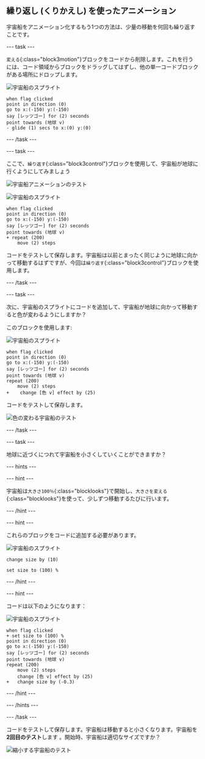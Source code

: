 ## 繰り返し (くりかえし) を使ったアニメーション

宇宙船をアニメーション化するもう1つの方法は、少量の移動を何回も繰り返すことです。

--- task ---

`変える`{:class="block3motion"}ブロックをコードから削除します。これを行うには、コード領域からブロックをドラッグしてはずし、他の単一コードブロックがある場所にドロップします。

![宇宙船のスプライト](images/sprite-spaceship.png)

```blocks3
when flag clicked
point in direction (0)
go to x:(-150) y:(-150)
say [レッツゴー] for (2) seconds
point towards (地球 v)
- glide (1) secs to x:(0) y:(0)
```

--- /task ---

--- task ---

ここで、`繰り返す`{:class="block3control"}ブロックを使用して、宇宙船が地球に行くようにしてみましょう

![宇宙船アニメーションのテスト](images/space-animate-stage.png)

![宇宙船のスプライト](images/sprite-spaceship.png)

```blocks3
when flag clicked
point in direction (0)
go to x:(-150) y:(-150)
say [レッツゴー] for (2) seconds
point towards (地球 v)
+ repeat (200)
    move (2) steps
```

コードをテストして保存します。宇宙船は以前とまったく同じように地球に向かって移動するはずですが、今回は`繰り返す`{:class="block3control"}ブロックを使用します。

--- /task ---

--- task ---

次に、宇宙船のスプライトにコードを追加して、宇宙船が地球に向かって移動すると色が変わるようにしますか？

このブロックを使用します:

![宇宙船のスプライト](images/sprite-spaceship.png)

```blocks3
when flag clicked
point in direction (0)
go to x:(-150) y:(-150)
say [レッツゴー] for (2) seconds
point towards (地球 v)
repeat (200)
    move (2) steps
+    change [色 v] effect by (25)
```

コードをテストして保存します。

![色の変わる宇宙船のテスト](images/space-colour-test.png)

--- /task ---

--- task ---

地球に近づくにつれて宇宙船を小さくしていくことができますか？

--- hints ---


--- hint ---

宇宙船は`大きさ100％`{:class="blocklooks"}で開始し、`大きさを変える`{:class="blocklooks"}を使って、少しずつ移動するたびに行います。

--- /hint ---

--- hint ---

これらのブロックをコードに追加する必要があります。

![宇宙船のスプライト](images/sprite-spaceship.png)

```blocks3
change size by (10)

set size to (100) %
```

--- /hint ---

--- hint ---

コードは以下のようになります：

![宇宙船のスプライト](images/sprite-spaceship.png)

```blocks3
when flag clicked
+ set size to (100) %
point in direction (0)
go to x:(-150) y:(-150)
say [レッツゴー] for (2) seconds
point towards (地球 v)
repeat (200)
    move (2) steps
    change [色 v] effect by (25)
+   change size by (-0.3)
```

--- /hint ---

--- /hints ---

--- /task ---

コードをテストして保存します。宇宙船は移動すると小さくなります。宇宙船を**2回目のテスト**します 。開始時、宇宙船は適切なサイズですか？

![縮小する宇宙船のテスト](images/space-size-test.png)